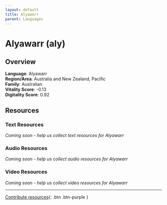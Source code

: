 ```yaml
---
layout: default
title: Alyawarr
parent: Languages
---
```


# Alyawarr (aly)

## Overview

**Language**: Alyawarr  
**Region/Area**: Australia and New Zealand, Pacific  
**Family**: Australian  
**Vitality Score**: -0.13  
**Digitality Score**: 0.92  

## Resources

### Text Resources
*Coming soon - help us collect text resources for Alyawarr*

### Audio Resources
*Coming soon - help us collect audio resources for Alyawarr*

### Video Resources
*Coming soon - help us collect video resources for Alyawarr*

---

[Contribute resources](https://fairtrain.github.io/){: .btn .btn-purple }
